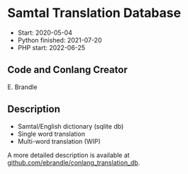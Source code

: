 # Samtal Translation Database
- Start: 2020-05-04
- Python finished: 2021-07-20
- PHP start: 2022-06-25

## Code and Conlang Creator
E. Brandle

## Description
- Samtal/English dictionary (sqlite db)
- Single word translation
- Multi-word translation (WIP)

A more detailed description is available at [github.com/ebrandle/conlang_translation_db](https://github.com/ebrandle/conlang_translation_db#readme).
